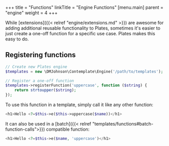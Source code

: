 +++
title = "Functions"
linkTitle = "Engine Functions"
[menu.main]
parent = "engine"
weight = 4
+++

While [extensions]({{< relref "engine/extensions.md" >}}) are awesome for adding additional reusable functionality to Plates, sometimes it's easier to just create a one-off function for a specific use case. Plates makes this easy to do.

## Registering functions

~~~ php
// Create new Plates engine
$templates = new \DMJohnson\Contemplate\Engine('/path/to/templates');

// Register a one-off function
$templates->registerFunction('uppercase', function ($string) {
    return strtoupper($string);
});
~~~

To use this function in a template, simply call it like any other function:

~~~ php
<h1>Hello <?=$this->e($this->uppercase($name))</h1>
~~~

It can also be used in a [batch]({{< relref "templates/functions#batch-function-calls">}}) compatible function:

~~~ php
<h1>Hello <?=$this->e($name, 'uppercase')</h1>
~~~
